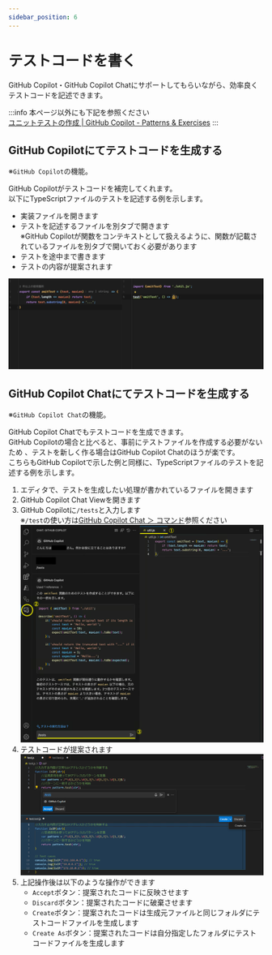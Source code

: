 ```yaml
---
sidebar_position: 6
---
```


# テストコードを書く

GitHub Copilot・GitHub Copilot Chatにサポートしてもらいながら、効率良くテストコードを記述できます。

:::info
本ページ以外にも下記を参照ください<br/>
[ユニットテストの作成 | GitHub Copilot - Patterns & Exercises](https://ai-native-development.gitbook.io/docs/v/ja/testing/creating-unit-tests)
:::

## GitHub Copilotにてテストコードを生成する

※`GitHub Copilot`の機能。

GitHub Copilotがテストコードを補完してくれます。<br/>
以下にTypeScriptファイルのテストを記述する例を示します。

- 実装ファイルを開きます
- テストを記述するファイルを別タブで開きます<br/>
   ※GitHub Copilotが関数をコンテキストとして扱えるように、関数が記載されているファイルを別タブで開いておく必要があります
- テストを途中まで書きます
- テストの内容が提案されます

![テストコード生成（gifアニメ）](images/generate-test.gif)

## GitHub Copilot Chatにてテストコードを生成する

※`GitHub Copilot Chat`の機能。

GitHub Copilot Chatでもテストコードを生成できます。<br/>
GitHub Copilotの場合と比べると、事前にテストファイルを作成する必要がないため 、テストを新しく作る場合はGitHub Copilot Chatのほうが楽です。<br/>
こちらもGitHub Copilotで示した例と同様に、TypeScriptファイルのテストを記述する例を示します。

1. エディタで、テストを生成したい処理が書かれているファイルを開きます
2. GitHub Copilot Chat Viewを開きます
3. GitHub Copilotに`/tests`と入力します<br/>
   ※`/test`の使い方は[GitHub Copilot Chat ＞ コマンド](../08_vscode-extention/02_github-copilot-chat/03_command.md#スラッシュコマンド)参照ください<br/>
    ![チャットからテストコードを生成する手順１から３](images/generate-test-from-chat_1to3.png)
4. テストコードが提案されます
    ![チャットからテストコードを生成する手順４](images/generate-test-from-chat_4.png)
5. 上記操作後は以下のような操作ができます
   - `Accept`ボタン：提案されたコードに反映させます
   - `Discard`ボタン：提案されたコードに破棄させます
   - `Create`ボタン：提案されたコードは生成元ファイルと同じフォルダにテストコードファイルを生成します
   - `Create As`ボタン：提案されたコードは自分指定したフォルダにテストコードファイルを生成します
